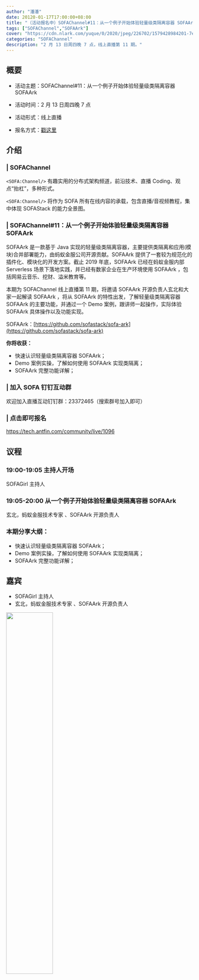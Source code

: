 ```yaml
---
author: "潘潘"
date: 20120-01-17T17:00:00+08:00
title: "（活动报名中）SOFAChannel#11：从一个例子开始体验轻量级类隔离容器 SOFAArk"
tags: ["SOFAChannel","SOFAArk"]
cover: "https://cdn.nlark.com/yuque/0/2020/jpeg/226702/1579428984201-7e413fcb-3741-4475-aebf-2172706aac39.jpeg"
categories: "SOFAChannel"
description: "2 月 13 日周四晚 7 点，线上直播第 11 期。"
---
```


## 概要

- 活动主题：SOFAChannel#11：从一个例子开始体验轻量级类隔离容器 SOFAArk

- 活动时间：2 月 13 日周四晚 7 点

- 活动形式：线上直播

- 报名方式：[戳这里](https://tech.antfin.com/community/live/1096)

## 介绍


### | SOFAChannel

`<SOFA:Channel/>` 有趣实用的分布式架构频道，前沿技术、直播 Coding、观点“抬杠”，多种形式。

`<SOFA:Channel/>` 将作为 SOFA 所有在线内容的承载，包含直播/音视频教程，集中体现 SOFAStack 的能力全景图。

### | SOFAChannel#11：从一个例子开始体验轻量级类隔离容器 SOFAArk

SOFAArk 是一款基于 Java 实现的轻量级类隔离容器，主要提供类隔离和应用(模块)合并部署能力，由蚂蚁金服公司开源贡献。SOFAArk 提供了一套较为规范化的插件化、模块化的开发方案。截止 2019 年底，SOFAArk 已经在蚂蚁金服内部 Serverless 场景下落地实践，并已经有数家企业在生产环境使用 SOFAArk ，包括网易云音乐、挖财、溢米教育等。

本期为 SOFAChannel 线上直播第 11 期，将邀请 SOFAArk 开源负责人玄北和大家一起解读 SOFAArk ，将从 SOFAArk 的特性出发，了解轻量级类隔离容器 SOFAArk 的主要功能，并通过一个 Demo 案例，跟讲师一起操作，实际体验 SOFAArk 具体操作以及功能实现。

SOFAArk：[https://github.com/sofastack/sofa-ark](https://github.com/sofastack/sofa-ark)

**你将收获：**

- 快速认识轻量级类隔离容器 SOFAArk；
- Demo 案例实操，了解如何使用 SOFAArk 实现类隔离；
- SOFAArk 完整功能详解；

### | 加入 SOFA 钉钉互动群

欢迎加入直播互动钉钉群：23372465（搜索群号加入即可）

### | 点击即可报名

<https://tech.antfin.com/community/live/1096>

## 议程

### 19:00-19:05  主持人开场

SOFAGirl 主持人

### 19:05-20:00  从一个例子开始体验轻量级类隔离容器 SOFAArk

玄北，蚂蚁金服技术专家 、SOFAArk 开源负责人

### 本期分享大纲：

- 快速认识轻量级类隔离容器 SOFAArk；
- Demo 案例实操，了解如何使用 SOFAArk 实现类隔离；
- SOFAArk 完整功能详解；

## 嘉宾

- SOFAGirl  主持人
- 玄北，蚂蚁金服技术专家 、SOFAArk 开源负责人

<img src="https://cdn.nlark.com/yuque/0/2020/jpeg/226702/1579428676896-bee642d9-2ab4-4acb-ba87-8eb32ad19f3e.jpeg" width=50%>